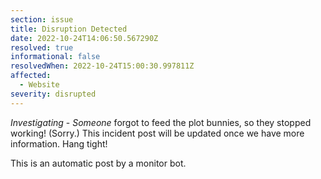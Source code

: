 ```yaml
---
section: issue
title: Disruption Detected
date: 2022-10-24T14:06:50.567290Z
resolved: true
informational: false
resolvedWhen: 2022-10-24T15:00:30.997811Z
affected:
  - Website
severity: disrupted
---
```

*Investigating* - _Someone_ forgot to feed the plot bunnies, so they stopped working! (Sorry.) This incident post will be updated once we have more information. Hang tight!

This is an automatic post by a monitor bot.
        